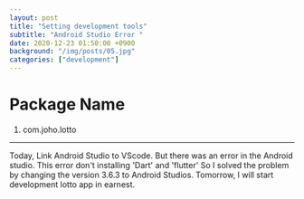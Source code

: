 ```yaml
---
layout: post
title: "Setting development tools"
subtitle: "Android Studio Error "
date: 2020-12-23 01:50:00 +0900
background: "/img/posts/05.jpg"
categories: ["development"]
---
```


# Package Name

1. com.joho.lotto

---

Today, Link Android Studio to VScode. But there was an error in the Android studio.
This error don't installing 'Dart' and 'flutter'
So I solved the problem by changing the version 3.6.3 to Android Studios.
Tomorrow, I will start development lotto app in earnest.
